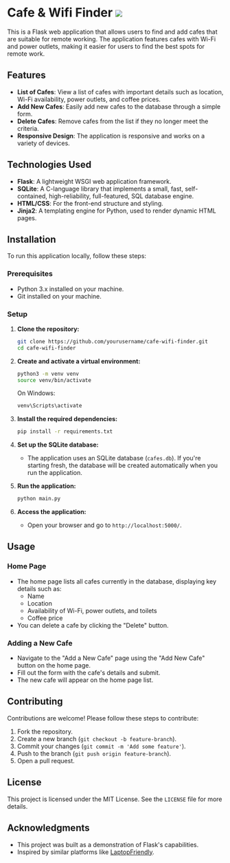 # Cafe & Wifi Finder <img src=https://cdn-icons-png.flaticon.com/128/1079/1079108.png >

This is a Flask web application that allows users to find and add cafes that are suitable for remote working. The application features cafes with Wi-Fi and power outlets, making it easier for users to find the best spots for remote work.

## Features

- **List of Cafes**: View a list of cafes with important details such as location, Wi-Fi availability, power outlets, and coffee prices.
- **Add New Cafes**: Easily add new cafes to the database through a simple form.
- **Delete Cafes**: Remove cafes from the list if they no longer meet the criteria.
- **Responsive Design**: The application is responsive and works on a variety of devices.

## Technologies Used

- **Flask**: A lightweight WSGI web application framework.
- **SQLite**: A C-language library that implements a small, fast, self-contained, high-reliability, full-featured, SQL database engine.
- **HTML/CSS**: For the front-end structure and styling.
- **Jinja2**: A templating engine for Python, used to render dynamic HTML pages.

## Installation

To run this application locally, follow these steps:

### Prerequisites

- Python 3.x installed on your machine.
- Git installed on your machine.

### Setup

1. **Clone the repository:**
    ```bash
    git clone https://github.com/yourusername/cafe-wifi-finder.git
    cd cafe-wifi-finder
    ```

2. **Create and activate a virtual environment:**
    ```bash
    python3 -m venv venv
    source venv/bin/activate
    ```

    On Windows:
    ```bash
    venv\Scripts\activate
    ```

3. **Install the required dependencies:**
    ```bash
    pip install -r requirements.txt
    ```

4. **Set up the SQLite database:**
    - The application uses an SQLite database (`cafes.db`). If you're starting fresh, the database will be created automatically when you run the application. 

5. **Run the application:**
    ```bash
    python main.py
    ```

6. **Access the application:**
    - Open your browser and go to `http://localhost:5000/`.


## Usage

### Home Page

- The home page lists all cafes currently in the database, displaying key details such as:
  - Name
  - Location
  - Availability of Wi-Fi, power outlets, and toilets
  - Coffee price
- You can delete a cafe by clicking the "Delete" button.

### Adding a New Cafe

- Navigate to the "Add a New Cafe" page using the "Add New Cafe" button on the home page.
- Fill out the form with the cafe's details and submit.
- The new cafe will appear on the home page list.

## Contributing

Contributions are welcome! Please follow these steps to contribute:

1. Fork the repository.
2. Create a new branch (`git checkout -b feature-branch`).
3. Commit your changes (`git commit -m 'Add some feature'`).
4. Push to the branch (`git push origin feature-branch`).
5. Open a pull request.

## License

This project is licensed under the MIT License. See the `LICENSE` file for more details.

## Acknowledgments

- This project was built as a demonstration of Flask's capabilities.
- Inspired by similar platforms like [LaptopFriendly](https://laptopfriendly.co/).
